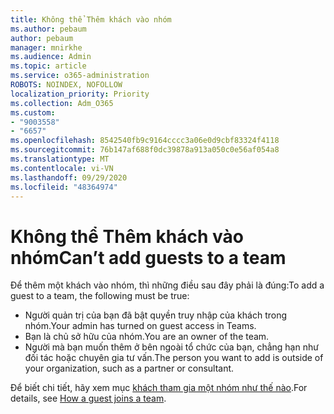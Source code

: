 ```yaml
---
title: Không thể Thêm khách vào nhóm
ms.author: pebaum
author: pebaum
manager: mnirkhe
ms.audience: Admin
ms.topic: article
ms.service: o365-administration
ROBOTS: NOINDEX, NOFOLLOW
localization_priority: Priority
ms.collection: Adm_O365
ms.custom:
- "9003558"
- "6657"
ms.openlocfilehash: 8542540fb9c9164cccc3a06e0d9cbf83324f4118
ms.sourcegitcommit: 76b147af688f0dc39878a913a050c0e56af054a8
ms.translationtype: MT
ms.contentlocale: vi-VN
ms.lasthandoff: 09/29/2020
ms.locfileid: "48364974"
---
```

# <a name="cant-add-guests-to-a-team"></a><span data-ttu-id="d90b6-102">Không thể Thêm khách vào nhóm</span><span class="sxs-lookup"><span data-stu-id="d90b6-102">Can’t add guests to a team</span></span>

<span data-ttu-id="d90b6-103">Để thêm một khách vào nhóm, thì những điều sau đây phải là đúng:</span><span class="sxs-lookup"><span data-stu-id="d90b6-103">To add a guest to a team, the following must be true:</span></span>  

- <span data-ttu-id="d90b6-104">Người quản trị của bạn đã bật quyền truy nhập của khách trong nhóm.</span><span class="sxs-lookup"><span data-stu-id="d90b6-104">Your admin has turned on guest access in Teams.</span></span>
- <span data-ttu-id="d90b6-105">Bạn là chủ sở hữu của nhóm.</span><span class="sxs-lookup"><span data-stu-id="d90b6-105">You are an owner of the team.</span></span>
- <span data-ttu-id="d90b6-106">Người mà bạn muốn thêm ở bên ngoài tổ chức của bạn, chẳng hạn như đối tác hoặc chuyên gia tư vấn.</span><span class="sxs-lookup"><span data-stu-id="d90b6-106">The person you want to add is outside of your organization, such as a partner or consultant.</span></span>

<span data-ttu-id="d90b6-107">Để biết chi tiết, hãy xem mục  [khách tham gia một nhóm như thế nào](https://docs.microsoft.com/MicrosoftTeams/guest-joins).</span><span class="sxs-lookup"><span data-stu-id="d90b6-107">For details, see  [How a guest joins a team](https://docs.microsoft.com/MicrosoftTeams/guest-joins).</span></span>